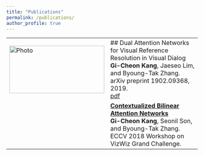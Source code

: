 ```yaml
---
title: "Publications"
permalink: /publications/
author_profile: true
---
```


| | |
|-|-|
<img src="https://github.com/gicheonkang/gicheonkang.github.io/blob/master/images/DAN-19.png?raw=true" alt="Photo" width="250" height="125" /> | ## Dual Attention Networks for Visual Reference Resolution in Visual Dialog <br> <b>Gi-Cheon Kang</b>, Jaeseo Lim, and Byoung-Tak Zhang. arXiv preprint 1902.09368, 2019. <br> [pdf]((https://arxiv.org/abs/1902.09368))
![]()  | <b>[Contextualized Bilinear Attention Networks](https://bi.snu.ac.kr/Publications/Conferences/International/ECCV2018_Workshop_VizWiz_GCKang.pdf)</b><br> <b>Gi-Cheon Kang</b>, Seonil Son, and Byoung-Tak Zhang. ECCV 2018 Workshop on VizWiz Grand Challenge.
